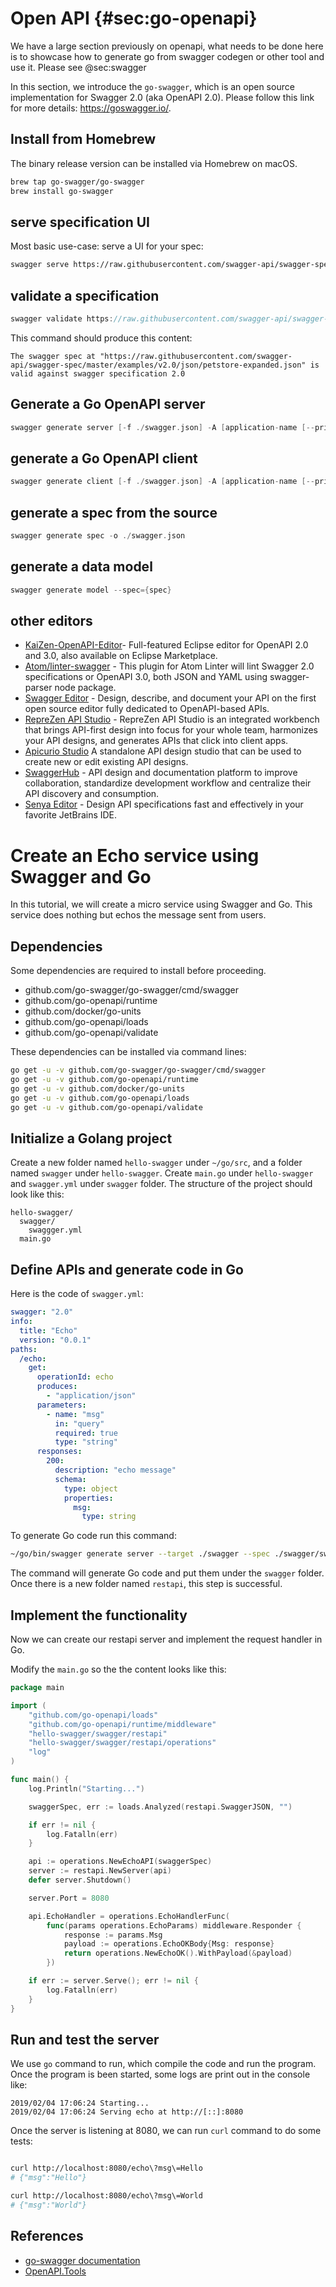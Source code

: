 # Open API {#sec:go-openapi}

We have a large section previously on openapi,
what needs to be done here is to showcase how to generate go
from swagger codegen or other tool and use it. Please see @sec:swagger

In this section, we introduce the `go-swagger`, which is an open source implementation for Swagger 2.0 (aka OpenAPI 2.0). Please follow this link for more details: https://goswagger.io/.

## Install from Homebrew
The binary release version can be installed via Homebrew on macOS.

```bash
brew tap go-swagger/go-swagger
brew install go-swagger
```


## serve specification UI


Most basic use-case: serve a UI for your spec:

```bash
swagger serve https://raw.githubusercontent.com/swagger-api/swagger-spec/master/examples/v2.0/json/petstore-expanded.json
```


## validate a specification

```go
swagger validate https://raw.githubusercontent.com/swagger-api/swagger-spec/master/examples/v2.0/json/petstore-expanded.json
```

This command should produce this content:

```
The swagger spec at "https://raw.githubusercontent.com/swagger-api/swagger-spec/master/examples/v2.0/json/petstore-expanded.json" is valid against swagger specification 2.0
```

## Generate a Go OpenAPI server

```go
swagger generate server [-f ./swagger.json] -A [application-name [--principal [principal-name]]
```

## generate a Go OpenAPI client

```go
swagger generate client [-f ./swagger.json] -A [application-name [--principal [principal-name]]
```

## generate a spec from the source

```go
swagger generate spec -o ./swagger.json
```

## generate a data model

```go
swagger generate model --spec={spec}
```


## other editors

* [KaiZen-OpenAPI-Editor](https://github.com/RepreZen/KaiZen-OpenAPI-Editor)- Full-featured Eclipse editor for OpenAPI 2.0 and 3.0, also available on Eclipse Marketplace.
* [Atom/linter-swagger](https://atom.io/packages/linter-swagger) - This plugin for Atom Linter will lint Swagger 2.0 specifications or OpenAPI 3.0, both JSON and YAML using swagger-parser node package.
* [Swagger Editor](https://github.com/swagger-api/swagger-editor) - Design, describe, and document your API on the first open source editor fully dedicated to OpenAPI-based APIs.
* [RepreZen API Studio](https://www.reprezen.com/) - RepreZen API Studio is an integrated workbench that brings API-first design into focus for your whole team, harmonizes your API designs, and generates APIs that click into client apps.
* [Apicurio Studio](http://www.apicur.io/) A standalone API design studio that can be used to create new or edit existing API designs.
* [SwaggerHub](https://swagger.io/tools/swaggerhub/) - API design and documentation platform to improve collaboration, standardize development workflow and centralize their API discovery and consumption.
* [Senya Editor](https://senya.io/) - Design API specifications fast and effectively​ in your favorite JetBrains IDE.


# Create an Echo service using Swagger and Go

In this tutorial, we will create a micro service using Swagger and Go. This service does nothing but echos the message sent from users.

## Dependencies

Some dependencies are required to install before proceeding.

- github.com/go-swagger/go-swagger/cmd/swagger
- github.com/go-openapi/runtime
- github.com/docker/go-units
- github.com/go-openapi/loads
- github.com/go-openapi/validate

These dependencies can be installed via command lines:

```bash
go get -u -v github.com/go-swagger/go-swagger/cmd/swagger
go get -u -v github.com/go-openapi/runtime
go get -u -v github.com/docker/go-units
go get -u -v github.com/go-openapi/loads
go get -u -v github.com/go-openapi/validate
```

## Initialize a Golang project

Create a new folder named `hello-swagger` under `~/go/src`, and a folder named `swagger` under `hello-swagger`. Create `main.go` under `hello-swagger` and `swagger.yml` under `swagger` folder. The structure of the project should look like this:

```
hello-swagger/
  swagger/
    swaggger.yml
  main.go
```

## Define APIs and generate code in Go

Here is the code of `swagger.yml`:

```YAML
swagger: "2.0"
info:
  title: "Echo"
  version: "0.0.1"
paths:
  /echo:
    get:
      operationId: echo
      produces:
        - "application/json"
      parameters:
        - name: "msg"
          in: "query"
          required: true
          type: "string"
      responses:
        200:
          description: "echo message"
          schema:
            type: object
            properties:
              msg:
                type: string
```

To generate Go code run this command:

```bash
~/go/bin/swagger generate server --target ./swagger --spec ./swagger/swagger.yml --exclude-main --name=echo
```

The command will generate Go code and put them under the `swagger` folder. Once there is a new folder named `restapi`, this step is successful.

## Implement the functionality

Now we can create our restapi server and implement the request handler in Go.

Modify the `main.go` so the the content looks like this:

```go
package main

import (
	"github.com/go-openapi/loads"
	"github.com/go-openapi/runtime/middleware"
	"hello-swagger/swagger/restapi"
	"hello-swagger/swagger/restapi/operations"
	"log"
)

func main() {
	log.Println("Starting...")

	swaggerSpec, err := loads.Analyzed(restapi.SwaggerJSON, "")

	if err != nil {
		log.Fatalln(err)
	}

	api := operations.NewEchoAPI(swaggerSpec)
	server := restapi.NewServer(api)
	defer server.Shutdown()

	server.Port = 8080

	api.EchoHandler = operations.EchoHandlerFunc(
		func(params operations.EchoParams) middleware.Responder {
			response := params.Msg
			payload := operations.EchoOKBody{Msg: response}
			return operations.NewEchoOK().WithPayload(&payload)
		})

	if err := server.Serve(); err != nil {
		log.Fatalln(err)
	}
}
```

## Run and test the server

We use `go` command to run, which compile the code and run the program. Once the program is been started, some logs are print out in the console like:

```
2019/02/04 17:06:24 Starting...
2019/02/04 17:06:24 Serving echo at http://[::]:8080
```

Once the server is listening at 8080, we can run `curl` command to do some tests:

```bash

curl http://localhost:8080/echo\?msg\=Hello
# {"msg":"Hello"}

curl http://localhost:8080/echo\?msg\=World
# {"msg":"World"}

```



## References

* [go-swagger documentation](https://goswagger.io/)
* [OpenAPI.Tools](http://openapi.tools)

